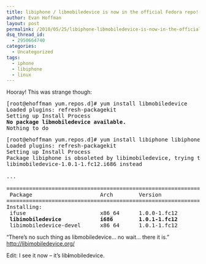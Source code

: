 ```yaml
---
title: libiphone / libmobiledevice is now in the official Fedora repo!
author: Evan Hoffman
layout: post
permalink: /2010/05/25/libiphone-libmobiledevice-is-now-in-the-official-fedora-repo/
dsq_thread_id:
  - 2950664740
categories:
  - Uncategorized
tags:
  - iphone
  - libiphone
  - linux
---
```

Hooray! This was strange though:

<!--more-->

<pre>[root@ehoffman yum.repos.d]# yum install libmobiledevice
Loaded plugins: refresh-packagekit
Setting up Install Process
<b>No package libmobiledevice available.</b>
Nothing to do
</pre>

<pre>[root@ehoffman yum.repos.d]# yum install libiphone libiphone-devel ifuse
Loaded plugins: refresh-packagekit
Setting up Install Process
Package libiphone is obsoleted by libimobiledevice, trying to install
libimobiledevice-1.0.1-1.fc12.i686 instead

...

================================================================================
 Package                     Arch        Version             Repository    Size
================================================================================
Installing:
 ifuse                       x86_64      1.0.0-1.fc12        updates       20 k
<b> libimobiledevice            i686        1.0.1-1.fc12        updates       73 k</b>
 libimobiledevice-devel      x86_64      1.0.1-1.fc12        updates       59 k
</pre>

&#8220;There&#8217;s no such thing as libmobiledevice&#8230; no wait&#8230; there it is.&#8221; <a href="http://libimobiledevice.org/" onclick="_gaq.push(['_trackEvent', 'outbound-article', 'http://libimobiledevice.org/', 'http://libimobiledevice.org/']);" >http://libimobiledevice.org/</a>

Edit: I see it now &#8211; it&#8217;s lib**i**mobiledevice.